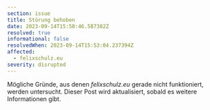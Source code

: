 ```yaml
---
section: issue
title: Störung behoben
date: 2023-09-14T15:50:46.587382Z
resolved: true
informational: false
resolvedWhen: 2023-09-14T15:53:04.237394Z
affected:
  - felixschulz.eu
severity: disrupted
---
```

Mögliche Gründe, aus denen *felixschulz.eu* gerade nicht funktioniert, werden untersucht. Dieser Post wird aktualisiert, sobald es weitere Informationen gibt.

        